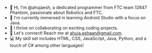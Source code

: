  - 👋 Hi, I'm @ahujaesh, a dedicated programmer from FTC team 12847 Phantom, passionate about Robotics and FTC.
 - 👀 I'm currently immersed in learning Android Studio with a focus on Java.
 - 🌱 I thrive on collaborating on exciting coding projects.
 - 💬 Let's connect! Reach me at ahuja.eshaan@gmail.com.
 - 💻 My skill set includes HTML, CSS, JavaScript, Java, Python, and a touch of C# among other languages!

<!---
ahujaesh/ahujaesh is a ✨ special ✨ repository because its `README.md` (this file) appears on your GitHub profile.
You can click the Preview link to take a look at your changes.
--->


